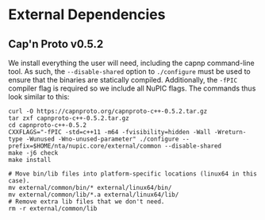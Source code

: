 # External Dependencies

## Cap'n Proto v0.5.2

We install everything the user will need, including the capnp command-line
tool. As such, the `--disable-shared` option to `./configure` must be used
to ensure that the binaries are statically compiled. Additionally, the
`-fPIC` compiler flag is required so we include all NuPIC flags. The
commands thus look similar to this:

```
curl -O https://capnproto.org/capnproto-c++-0.5.2.tar.gz
tar zxf capnproto-c++-0.5.2.tar.gz
cd capnproto-c++-0.5.2
CXXFLAGS="-fPIC -std=c++11 -m64 -fvisibility=hidden -Wall -Wreturn-type -Wunused -Wno-unused-parameter" ./configure --prefix=$HOME/nta/nupic.core/external/common --disable-shared
make -j6 check
make install

# Move bin/lib files into platform-specific locations (linux64 in this case).
mv external/common/bin/* external/linux64/bin/
mv external/common/lib/*.a external/linux64/lib/
# Remove extra lib files that we don't need.
rm -r external/common/lib
```
